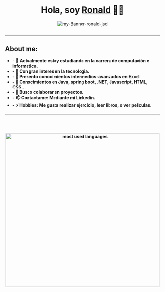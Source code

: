 
<h1 align="center">Hola, soy <a href="https://www.linkedin.com/in/ronald-santiago-jaime-duran/">Ronald</a> 👋😊</h1>

<div align=center>
    <img src="https://i.ibb.co/Pw0tBHj/my-Banner-ronald-jsd.gif" alt="my-Banner-ronald-jsd">

</div>
<br>

<hr >
<h2>About me:</h2>
<ul>  
<li> - 🔭 <b> Actualmente estoy estudiando en la carrera de computación e informatica. </li>
<li> - 💙 <b> Con gran interes en la tecnologia. </li>
<li> - 🌱 <b> Presento conocimientos intermedios-avanzados en Excel</li>
<li> - 🌱 <b> Conocimientos en Java, spring boot, .NET, Javascript, HTML, CSS... </li>
<li> - 👯 <b> Busco colaborar en proyectos.</li>
<li> - 📫 <b> Contactame: Mediante mi Linkedin.</li>
<li> - ⚡ <b> Hobbies: Me gusta realizar ejercicio, leer libros, o ver peliculas.</li>
</ul>
<hr>
<br> <br>

<p align="center">
    <img alt="most used languages" width="500px" src="https://github-readme-stats.vercel.app/api/top-langs/?username=Ronald-jsd&count_private=true&theme=algolia&bg_color=0,000000,130F40&layout=compact&border_radius=8&langs_count=50"/>
</p>

